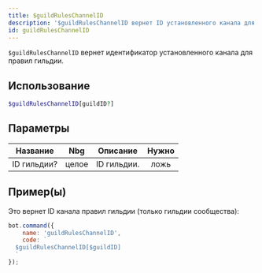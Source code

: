 ```yaml
---
title: $guildRulesChannelID
description: '$guildRulesChannelID вернет ID установленного канала для правил гильдии.'
id: guildRulesChannelID
---
```


`$guildRulesChannelID` вернет идентификатор установленного канала для правил гильдии.

## Использование

```php
$guildRulesChannelID[guildID?]
```

## Параметры

| Название    | Nbg   | Описание    | Нужно |
| ----------- | ----- | ----------- |:-----:|
| ID гильдии? | целое | ID гильдии. | ложь  |

## Пример(ы)

Это вернет ID канала правил гильдии (только гильдии сообщества):

```javascript
bot.command({
    name: 'guildRulesChannelID',
    code: `
  $guildRulesChannelID[$guildID]
  `
});
```
